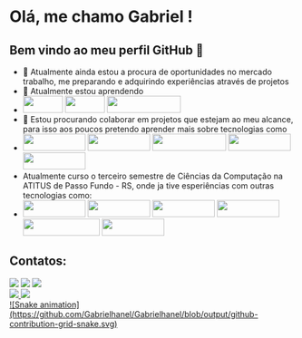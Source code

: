 # Olá, me chamo Gabriel ! 
## Bem vindo ao meu perfil GitHub 👋

- 🔭 Atualmente ainda estou a procura de oportunidades no mercado trabalho, me preparando e adquirindo experiências através de projetos
- 🌱 Atualmente estou aprendendo
- <img loading="lazy" src="https://img.shields.io/badge/HTML-239120?style=for-the-badge&logo=html5&logoColor=white" width="70" height="30"/> <img loading="lazy" src="https://img.shields.io/badge/CSS-239120?&style=for-the-badge&logo=css3&logoColor=white" width="70" height="30"/> <img loading="lazy" src="https://img.shields.io/badge/JavaScript-F7DF1E?style=for-the-badge&logo=javascript&logoColor=black" width="130" height="30"/>
- 👯 Estou procurando colaborar em projetos que estejam ao meu alcance, para isso aos poucos pretendo aprender mais sobre tecnologias como
- <img loading="lazy" src="https://img.shields.io/badge/Node.js-43853D?style=for-the-badge&logo=node.js&logoColor=white" width="110" height="30"/> <img loading="lazy" src="https://img.shields.io/badge/Angular-DD0031?style=for-the-badge&logo=angular&logoColor=white" width="110" height="30"/> <img loading="lazy" src="https://img.shields.io/badge/Tailwind_CSS-38B2AC?style=for-the-badge&logo=tailwind-css&logoColor=white" width="130" height="30"/> <img loading="lazy" src="https://img.shields.io/badge/Vue.js-35495E?style=for-the-badge&logo=vue.js&logoColor=4FC08D" width="110" height="30"/> <img loading="lazy" src="https://img.shields.io/badge/Flutter-02569B?style=for-the-badge&logo=flutter&logoColor=white" width="110" height="30"/>
- Atualmente curso o terceiro semestre de Ciências da Computação na ATITUS de Passo Fundo - RS, onde ja tive esperiências com outras tecnologias como:
- <img loading="lazy" src="https://img.shields.io/badge/Python-3776AB?style=for-the-badge&logo=python&logoColor=white" width="110" height="30"/> <img loading="lazy" src="https://img.shields.io/badge/Java-ED8B00?style=for-the-badge&logo=openjdk&logoColor=white" width="110" height="30"/>  <img loading="lazy" src="https://img.shields.io/badge/React-20232A?style=for-the-badge&logo=react&logoColor=61DAFB" width="110" height="30"/> <img loading="lazy" src="https://img.shields.io/badge/Spring-6DB33F?style=for-the-badge&logo=spring&logoColor=white" width="110" height="30"/> <img loading="lazy" src="https://img.shields.io/badge/PostgreSQL-316192?style=for-the-badge&logo=postgresql&logoColor=white" width="135" height="30"/> <img loading="lazy" src="https://img.shields.io/badge/Figma-F24E1E?style=for-the-badge&logo=figma&logoColor=white" width="110" height="30"/>

## Contatos:

<div>
<a href="https://www.instagram.com/gabrielhanel/" target="_blank"><img loading="lazy" src="https://img.shields.io/badge/-Instagram-%23E4405F?style=for-the-badge&logo=instagram&logoColor=white" target="_blank"></a>
<a href = "mailto:ghanel527@gmail.com"><img loading="lazy" src="https://img.shields.io/badge/Gmail-D14836?style=for-the-badge&logo=gmail&logoColor=white" target="_blank"></a>
<a href="https://br.linkedin.com/in/gabriel-hanel" target="_blank"><img loading="lazy" src="https://img.shields.io/badge/-LinkedIn-%230077B5?style=for-the-badge&logo=linkedin&logoColor=white" target="_blank"></a>   
</div>

<div>
<a href="https://github.com/gabrielhanel">
<img loading="lazy" height="180em" src="https://github-readme-stats.vercel.app/api/top-langs/?username=gabrielhanel&layout=compact&langs_count=7&theme=dracula"/>
<img loading="lazy" height="180em" src="https://github-readme-stats.vercel.app/api?username=gabrielhanel&show_icons=true&theme=dracula&include_all_commits=true&count_private=true"/>
</div>
![Snake animation](https://github.com/Gabrielhanel/Gabrielhanel/blob/output/github-contribution-grid-snake.svg)
